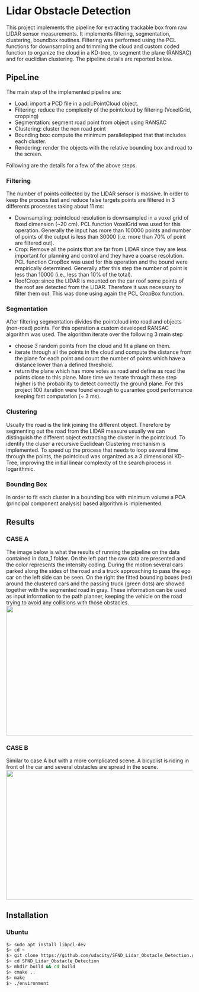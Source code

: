 # Lidar Obstacle Detection
This project implements the pipeline for extracting trackable box from raw LIDAR sensor measurements. 
It implements filtering, segmentation, clustering, boundbox routines. Filtering was performed using the PCL functions for downsampling and trimming the cloud and custom coded function to organize the cloud in a KD-tree, to segment the plane (RANSAC) and for euclidian clustering.
The pipeline details are reported below.

## PipeLine 
The main step of the implemented pipeline are:
- Load: import a PCD file in a pcl::PointCloud object.
- Filtering: reduce the complexity of the pointcloud by filtering (VoxelGrid, cropping)
- Segmentation: segment road point from object using RANSAC
- Clustering: cluster the non road point
- Bounding box: compute the minimum parallelepiped that that includes each cluster. 
- Rendering: render the objects with the relative bounding box and road to the screen. 

Following are the details for a few of the above steps. 

### Filtering
The number of points collected by the LIDAR sensor is massive. In order to keep the process fast and reduce false targets points are filtered in 3 differents processes taking about 11 ms:
 - Downsampling: pointcloud resolution is downsampled in a voxel grid of fixed dimension (~20 cm). PCL function VoxelGrid was used for this operation. Generally the input has more than 100000 points and number of points of the output is less than 30000 (i.e. more than 70% of point are filtered out).
 - Crop: Remove all the points that are far from LIDAR since they are less important for planning and control and they have a coarse resolution. PCL function CropBox was used for this operation and the bound were empirically determined. Generally after this step the number of point is less than 10000 (i.e., less than 10% of the total).
 - RoofCrop: since the LIDAR is mounted on the car roof some points of the roof are detected from the LIDAR. Therefore it was necessary to filter them out. This was done using again the PCL CropBox function.
 
### Segmentation
After filtering segmentation divides the pointcloud into road and objects (non-road) points. For this operation a custom developed RANSAC algorithm was used. The algorithm iterate over the following 3 main step
  - choose 3 random points from the cloud and fit a plane on them.
  - iterate through all the points in the cloud and compute the distance from the plane for each point and count the number of points which have a distance lower than a defined threshold.
  - return the plane which has more votes as road and define as road the points close to this plane. More time we iterate through these step higher is the probability to detect correctly the ground plane. For this project 100 iteration were found enough to guarantee good performance keeping fast computation (~ 3 ms). 
 
### Clustering
Usually the road is the link joining the different object. Therefore by segmenting out the road from the LIDAR measure usually we can distinguish the different object extracting the cluster in the pointcloud. To identify the cluser a recursive Euclidean Clustering mechanism is implemented. To speed up the process that needs to loop several time through the points, the pointcloud was organized as a 3 dimensional KD-Tree, improving the initial linear complexity of the search process in logarithmic. 

### Bounding Box 
In order to fit each cluster in a bounding box with minimum volume a PCA (principal component analysis) based algorithm is implemented.
 

## Results

### CASE A
The image below is what the results of running the pipeline on the data contained in data_1 folder. On the left part the raw data are presented and the color represents the intensity coding. During the motion several cars parked along the sides of the road and a truck approaching to pass the ego car on the left side can be seen. On the right the fitted bounding boxes (red) around the clustered cars and the passing truck (green dots) are showed together with the segmented road in gray. These information can be used as input information to the path planner, keeping the vehicle on the road trying to avoid any collisions with those obstacles.
<img src="media/ObstacleDetection2FPS.gif" width="800" height="350" />


### CASE B
Similar to case A but with a more complicated scene. A bicyclist is riding in front of the car and several obstacles are spread in the scene.
<img src="media/BikeDetectionFPS.gif" width="800" height="350" />


## Installation

### Ubuntu 

```bash
$> sudo apt install libpcl-dev
$> cd ~
$> git clone https://github.com/udacity/SFND_Lidar_Obstacle_Detection.git
$> cd SFND_Lidar_Obstacle_Detection
$> mkdir build && cd build
$> cmake ..
$> make
$> ./environment
```
